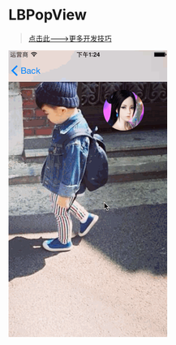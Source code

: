 # LBPopView

> [点击此--->更多开发技巧](http://allluckly.cf/) <br>



![(LBPopView)](https://github.com/AllLuckly/LBPopView/blob/master/123.gif?raw=true)
